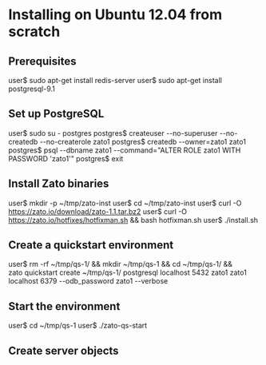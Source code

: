 Installing on Ubuntu 12.04 from scratch
=======================================

Prerequisites
-------------

  user$ sudo apt-get install redis-server
  user$ sudo apt-get install postgresql-9.1

Set up PostgreSQL
-----------------

  user$ sudo su - postgres
  postgres$ createuser --no-superuser --no-createdb --no-createrole zato1
  postgres$ createdb --owner=zato1 zato1
  postgres$ psql --dbname zato1 --command="ALTER ROLE zato1 WITH PASSWORD 'zato1'"
  postgres$ exit

Install Zato binaries
---------------------

  user$ mkdir -p ~/tmp/zato-inst
  user$ cd ~/tmp/zato-inst
  user$ curl -O https://zato.io/download/zato-1.1.tar.bz2
  user$ curl -O https://zato.io/hotfixes/hotfixman.sh && bash hotfixman.sh
  user$ ./install.sh

Create a quickstart environment
-------------------------------

  user$ rm -rf ~/tmp/qs-1/ && mkdir ~/tmp/qs-1 && cd ~/tmp/qs-1/ && \
    zato quickstart create ~/tmp/qs-1/ postgresql localhost 5432 zato1 zato1 \
    localhost 6379 --odb_password zato1 --verbose

Start the environment
---------------------

  user$ cd ~/tmp/qs-1
  user$ ./zato-qs-start

Create server objects
---------------------